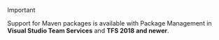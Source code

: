 > [!IMPORTANT]
> Support for Maven packages is available with Package Management in **Visual Studio Team Services** and **TFS 2018 and newer**.